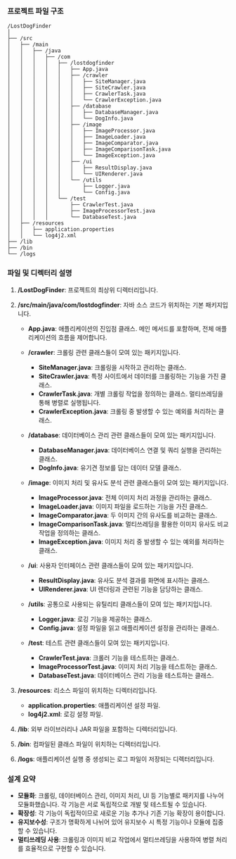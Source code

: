 ### 프로젝트 파일 구조

```
/LostDogFinder
│
├── /src
│   ├── /main
│   │   ├── /java
│   │   │   ├── /com
│   │   │   │   ├── /lostdogfinder
│   │   │   │   │   ├── App.java
│   │   │   │   │   ├── /crawler
│   │   │   │   │   │   ├── SiteManager.java
│   │   │   │   │   │   ├── SiteCrawler.java
│   │   │   │   │   │   ├── CrawlerTask.java
│   │   │   │   │   │   └── CrawlerException.java
│   │   │   │   │   ├── /database
│   │   │   │   │   │   ├── DatabaseManager.java
│   │   │   │   │   │   └── DogInfo.java
│   │   │   │   │   ├── /image
│   │   │   │   │   │   ├── ImageProcessor.java
│   │   │   │   │   │   ├── ImageLoader.java
│   │   │   │   │   │   ├── ImageComparator.java
│   │   │   │   │   │   ├── ImageComparisonTask.java
│   │   │   │   │   │   └── ImageException.java
│   │   │   │   │   ├── /ui
│   │   │   │   │   │   ├── ResultDisplay.java
│   │   │   │   │   │   └── UIRenderer.java
│   │   │   │   │   └── /utils
│   │   │   │   │       ├── Logger.java
│   │   │   │   │       └── Config.java
│   │   │   │   └── /test
│   │   │   │       ├── CrawlerTest.java
│   │   │   │       ├── ImageProcessorTest.java
│   │   │   │       └── DatabaseTest.java
│   ├── /resources
│   │   ├── application.properties
│   │   └── log4j2.xml
├── /lib
├── /bin
└── /logs
```

### 파일 및 디렉터리 설명

1. **/LostDogFinder**: 프로젝트의 최상위 디렉터리입니다.

2. **/src/main/java/com/lostdogfinder**: 자바 소스 코드가 위치하는 기본 패키지입니다.

    - **App.java**: 애플리케이션의 진입점 클래스. 메인 메서드를 포함하며, 전체 애플리케이션의 흐름을 제어합니다.
    
    - **/crawler**: 크롤링 관련 클래스들이 모여 있는 패키지입니다.
        - **SiteManager.java**: 크롤링을 시작하고 관리하는 클래스.
        - **SiteCrawler.java**: 특정 사이트에서 데이터를 크롤링하는 기능을 가진 클래스.
        - **CrawlerTask.java**: 개별 크롤링 작업을 정의하는 클래스. 멀티쓰레딩을 통해 병렬로 실행됩니다.
        - **CrawlerException.java**: 크롤링 중 발생할 수 있는 예외를 처리하는 클래스.
    
    - **/database**: 데이터베이스 관리 관련 클래스들이 모여 있는 패키지입니다.
        - **DatabaseManager.java**: 데이터베이스 연결 및 쿼리 실행을 관리하는 클래스.
        - **DogInfo.java**: 유기견 정보를 담는 데이터 모델 클래스.
    
    - **/image**: 이미지 처리 및 유사도 분석 관련 클래스들이 모여 있는 패키지입니다.
        - **ImageProcessor.java**: 전체 이미지 처리 과정을 관리하는 클래스.
        - **ImageLoader.java**: 이미지 파일을 로드하는 기능을 가진 클래스.
        - **ImageComparator.java**: 두 이미지 간의 유사도를 비교하는 클래스.
        - **ImageComparisonTask.java**: 멀티쓰레딩을 활용한 이미지 유사도 비교 작업을 정의하는 클래스.
        - **ImageException.java**: 이미지 처리 중 발생할 수 있는 예외를 처리하는 클래스.
    
    - **/ui**: 사용자 인터페이스 관련 클래스들이 모여 있는 패키지입니다.
        - **ResultDisplay.java**: 유사도 분석 결과를 화면에 표시하는 클래스.
        - **UIRenderer.java**: UI 렌더링과 관련된 기능을 담당하는 클래스.
    
    - **/utils**: 공통으로 사용되는 유틸리티 클래스들이 모여 있는 패키지입니다.
        - **Logger.java**: 로깅 기능을 제공하는 클래스.
        - **Config.java**: 설정 파일을 읽고 애플리케이션 설정을 관리하는 클래스.
    
    - **/test**: 테스트 관련 클래스들이 모여 있는 패키지입니다.
        - **CrawlerTest.java**: 크롤러 기능을 테스트하는 클래스.
        - **ImageProcessorTest.java**: 이미지 처리 기능을 테스트하는 클래스.
        - **DatabaseTest.java**: 데이터베이스 관리 기능을 테스트하는 클래스.

3. **/resources**: 리소스 파일이 위치하는 디렉터리입니다.
    - **application.properties**: 애플리케이션 설정 파일.
    - **log4j2.xml**: 로깅 설정 파일.

4. **/lib**: 외부 라이브러리나 JAR 파일을 포함하는 디렉터리입니다.

5. **/bin**: 컴파일된 클래스 파일이 위치하는 디렉터리입니다.

6. **/logs**: 애플리케이션 실행 중 생성되는 로그 파일이 저장되는 디렉터리입니다.

### 설계 요약

- **모듈화**: 크롤링, 데이터베이스 관리, 이미지 처리, UI 등 기능별로 패키지를 나누어 모듈화했습니다. 각 기능은 서로 독립적으로 개발 및 테스트될 수 있습니다.
- **확장성**: 각 기능이 독립적이므로 새로운 기능 추가나 기존 기능 확장이 용이합니다.
- **유지보수성**: 구조가 명확하게 나뉘어 있어 유지보수 시 특정 기능이나 모듈에 집중할 수 있습니다.
- **멀티쓰레딩 사용**: 크롤링과 이미지 비교 작업에서 멀티쓰레딩을 사용하여 병렬 처리를 효율적으로 구현할 수 있습니다.

